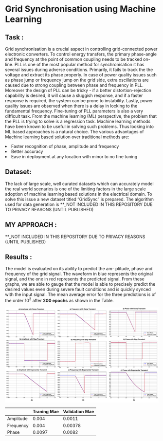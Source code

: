 # Grid Synchronisation using Machine Learning

## Task :

Grid synchronisation is a crucial aspect in controlling grid-connected power electronic converters. To control energy transfers, the primary phase-angle and frequency at the point of common coupling needs to be tracked on-line. PLL is one of the most popular method for synchronisation it has several issues during adverse conditions. Primarily, it fails to track the the voltage and extract its phase properly. In case of power quality issues such as phase jump or frequency jump on the grid side, extra oscillations are caused due to strong coupling between phase and frequency in PLL. Moreover the design of PLL can be tricky - if a better distortion-rejection capability is desired, it will cause a sluggish response, and if a faster response is required, the system can be prone to instability. Lastly, power quality issues are observed when there is a delay in locking to the fundamental frequency. Fine-tuning of PLL parameters is also a very difficult task. From the machine learning (ML) perspective, the problem that the PLL is trying to solve is a regression task. Machine learning methods have been known to be useful in solving such problems. Thus looking into ML based approaches is a natural choice. The various advantages of Machine learning based solution over traditional methods are: 
<li> Faster recognition of phase, amplitude and frequency </li>
<li> Better accuracy </li>
<li> Ease in deployment at any location with minor to no fine tuning </li>

## Dataset:

The lack of large scale, well curated datasets which can accurately model the real world scenarios is one of the limiting factors in the large scale adoption of machine learning based solutions in the electrical domain. To solve this issue a new dataset titled ”GridSync” is prepared. The algorithm used for data generation is **_NOT INCLUDED IN THIS REPOSITORY DUE TO PRIVACY REASONS (UNTIL PUBLISHED)

## MY APPROACH : 
 **_NOT INCLUDED IN THIS REPOSITORY DUE TO PRIVACY REASONS (UNTIL PUBLISHED)
 
## Results :
The model is evaluated on its ability to predict the am- plitude, phase and frequency of the grid signal. The waveform in blue represents the original signal, and the one in red represents the predicted signal. From these graphs, we are able to gauge that the model is able to precisely predict the desired values even during severe fault conditions and is quickly synced with the input signal. The mean average error for the three predictions is of the order 10<sup>3</sup> after <b>200 epochs</b> as shown in the Table.

<img src="https://github.com/Kedar-V/Grid-Synchronisation-using-MachineLearning/blob/main/images/res.png" width="850"/>

|   | Traning Mae | Validation Mae |  
| ----- | ------- | --- | 
| Amplitude | 0.004 | 0.0011 |
| Frequency | 0.004 | 0.00378 |
| Phase | 0.0097 | 0.0082 |
